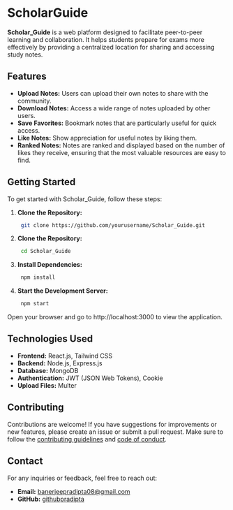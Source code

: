 # ScholarGuide

**Scholar_Guide** is a web platform designed to facilitate peer-to-peer learning and collaboration. It helps students prepare for exams more effectively by providing a centralized location for sharing and accessing study notes.

## Features

- **Upload Notes:** Users can upload their own notes to share with the community.
- **Download Notes:** Access a wide range of notes uploaded by other users.
- **Save Favorites:** Bookmark notes that are particularly useful for quick access.
- **Like Notes:** Show appreciation for useful notes by liking them.
- **Ranked Notes:** Notes are ranked and displayed based on the number of likes they receive, ensuring that the most valuable resources are easy to find.

## Getting Started

To get started with Scholar_Guide, follow these steps:

1. **Clone the Repository:**

   ```bash
    git clone https://github.com/yourusername/Scholar_Guide.git

2. **Clone the Repository:**

   ```bash
    cd Scholar_Guide

3. **Install Dependencies:**

   ```bash
    npm install

4. **Start the Development Server:**

   ```bash
    npm start

Open your browser and go to http://localhost:3000 to view the application.

## Technologies Used

- **Frontend:** React.js, Tailwind CSS
- **Backend:** Node.js, Express.js
- **Database:** MongoDB
- **Authentication:** JWT (JSON Web Tokens), Cookie
- **Upload Files:** Multer

## Contributing

Contributions are welcome! If you have suggestions for improvements or new features, please create an issue or submit a pull request. Make sure to follow the [contributing guidelines](CONTRIBUTING.md) and [code of conduct](CODE_OF_CONDUCT.md).

<!-- ## License

This project is licensed under the ISC License. See the [LICENSE](LICENSE) file for more details. -->

## Contact

For any inquiries or feedback, feel free to reach out:

- **Email:** banerjeepradipta08@gmail.com
- **GitHub:** [githubpradipta](https://github.com/githubpradipta)

